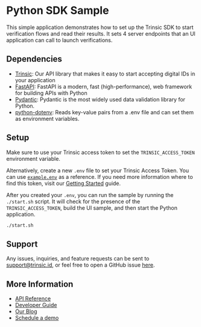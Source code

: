 # Python SDK Sample

This simple application demonstrates how to set up the Trinsic SDK to start verification flows and read their results. It sets 4 server endpoints that an UI application can call
to launch verifications.

## Dependencies

- [Trinsic](https://trinsic.id): Our API library that makes it easy to start accepting digital IDs in your application
- [FastAPI](https://fastapi.tiangolo.com/): FastAPI is a modern, fast (high-performance), web framework for building APIs with Python
- [Pydantic](https://docs.pydantic.dev/latest/): Pydantic is the most widely used data validation library for Python.
- [python-dotenv](https://github.com/theskumar/python-dotenv): Reads key-value pairs from a .env file and can set them as environment variables.

## Setup

Make sure to use your Trinsic access token to set the `TRINSIC_ACCESS_TOKEN` environment variable.

Alternatively, create a new `.env` file to set your Trinsic Access Token. You can use [`example.env`](./example.env) as a reference. If you need more information where to find this token, visit our [Getting Started](https://docs.trinsic.id/docs/getting-started-with-trinsic-connect) guide.

After you created your `.env`, you can run the sample by running the `./start.sh` script. It will check for the presence of the `TRINSIC_ACCESS_TOKEN`, build the UI sample, and then start the Python application.

```sh
./start.sh
```

## Support

Any issues, inquiries, and feature requests can be sent to [support@trinsic.id](mailto:support@trinsic.id), or feel free to open a GitHub issue [here](https://github.com/trinsic-id/sdk/issues).

## More Information

- [API Reference](https://docs.trinsic.id/reference)
- [Developer Guide](https://docs.trinsic.id/docs/developer-tools)
- [Our Blog](https://trinsic.id/blog/)
- [Schedule a demo](https://trinsic.id/contact/)
